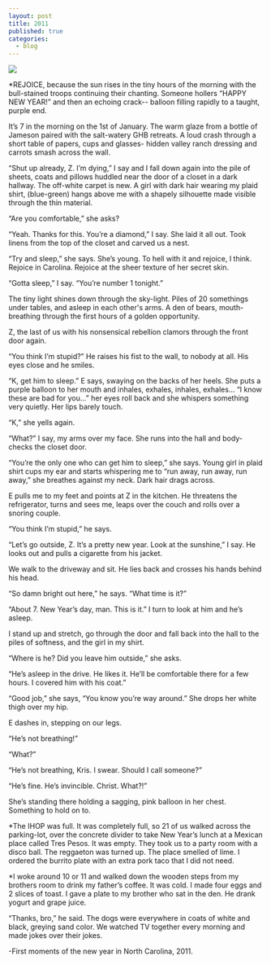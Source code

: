 ```yaml
---
layout: post
title: 2011
published: true
categories:
  - blog
---
```

![](http://bastardsoftheinfinite.com/khartrum/wp-content/uploads/2011/09/FH0000243.jpg)

*REJOICE, because the sun rises in the tiny hours of the morning with the bull-stained troops continuing their chanting. Someone hollers “HAPPY NEW YEAR!” and then an echoing crack-- balloon filling rapidly to a taught, purple end.

It’s 7 in the morning on the 1st of January. The warm glaze from a bottle of Jameson paired with the salt-watery GHB retreats. A loud crash through a short table of papers, cups and glasses- hidden valley ranch dressing and carrots smash across the wall.

“Shut up already, Z. I’m dying,” I say and I fall down again into the pile of sheets, coats and pillows huddled near the door of a closet in a dark hallway. The off-white carpet is new. A girl with dark hair wearing my plaid shirt, (blue-green) hangs above me with a shapely silhouette made visible through the thin material.

“Are you comfortable,” she asks?

“Yeah. Thanks for this. You’re a diamond,” I say. She laid it all out. Took linens from the top of the closet and carved us a nest.

“Try and sleep,” she says. She’s young. To hell with it and rejoice, I think. Rejoice in Carolina. Rejoice at the sheer texture of her secret skin.

“Gotta sleep,” I say. “You’re number 1 tonight.”

The tiny light shines down through the sky-light. Piles of 20 somethings under tables, and asleep in each other's arms. A den of bears, mouth-breathing through the first hours of a golden opportunity.

Z, the last of us with his nonsensical rebellion clamors through the front door again.

“You think I’m stupid?” He raises his fist to the wall, to nobody at all. His eyes close and he smiles.

“K, get him to sleep.” E says, swaying on the backs of her heels. She puts a purple balloon to her mouth and inhales, exhales, inhales, exhales... “I know these are bad for you...” her eyes roll back and she whispers something very quietly. Her lips barely touch.

“K,” she yells again.

“What?” I say, my arms over my face. She runs into the hall and body-checks the closet door.

“You’re the only one who can get him to sleep,” she says. Young girl in plaid shirt cups my ear and starts whispering me to “run away, run away, run away,” she breathes against my neck. Dark hair drags across.

E pulls me to my feet and points at Z in the kitchen. He threatens the refrigerator, turns and sees me, leaps over the couch and rolls over a snoring couple.

“You think I’m stupid,” he says.

“Let’s go outside, Z. It’s a pretty new year. Look at the sunshine,” I say. He looks out and pulls a cigarette from his jacket.

We walk to the driveway and sit. He lies back and crosses his hands behind his head.

“So damn bright out here,” he says. “What time is it?”

“About 7. New Year’s day, man. This is it.” I turn to look at him and he’s asleep.

I stand up and stretch, go through the door and fall back into the hall to the piles of softness, and the girl in my shirt.

“Where is he? Did you leave him outside,” she asks.

“He’s asleep in the drive. He likes it. He’ll be comfortable there for a few hours. I covered him with his coat.”

“Good job,” she says, “You know you’re way around.” She drops her white thigh over my hip.

E dashes in, stepping on our legs.

“He’s not breathing!”

“What?”

“He’s not breathing, Kris. I swear. Should I call someone?”

“He’s fine. He’s invincible. Christ. What?!”

She’s standing there holding a sagging, pink balloon in her chest. Something to hold on to.

*The IHOP was full. It was completely full, so 21 of us walked across the parking-lot, over the concrete divider to take New Year’s lunch at a Mexican place called Tres Pesos. It was empty. They took us to a party room with a disco ball. The reggaeton was turned up. The place smelled of lime. I ordered the burrito plate with an extra pork taco that I did not need.

*I woke around 10 or 11 and walked down the wooden steps from my brothers room to drink my father’s coffee. It was cold. I made four eggs and 2 slices of toast. I gave a plate to my brother who sat in the den. He drank yogurt and grape juice.

“Thanks, bro,” he said. The dogs were everywhere in coats of white and black, greying sand color.
We watched TV together every morning and made jokes over their jokes.

-First moments of the new year in North Carolina, 2011.